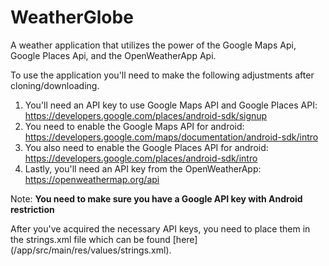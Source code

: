 # WeatherGlobe
A weather application that utilizes the power of the Google Maps Api, Google Places Api, and the OpenWeatherApp Api.

To use the application you'll need to make the following adjustments after cloning/downloading.

1) You'll need an API key to use Google Maps API and Google Places API: https://developers.google.com/places/android-sdk/signup
2) You need to enable the Google Maps API for android: https://developers.google.com/maps/documentation/android-sdk/intro
3) You also need to enable the Google Places API for android: https://developers.google.com/places/android-sdk/intro
4) Lastly, you'll need an API key from the OpenWeatherApp: https://openweathermap.org/api

Note: **You need to make sure you have a Google API key with Android restriction**
  
After you've acquired the necessary API keys, you need to place them in the strings.xml file which can be found [here] (/app/src/main/res/values/strings.xml). 
